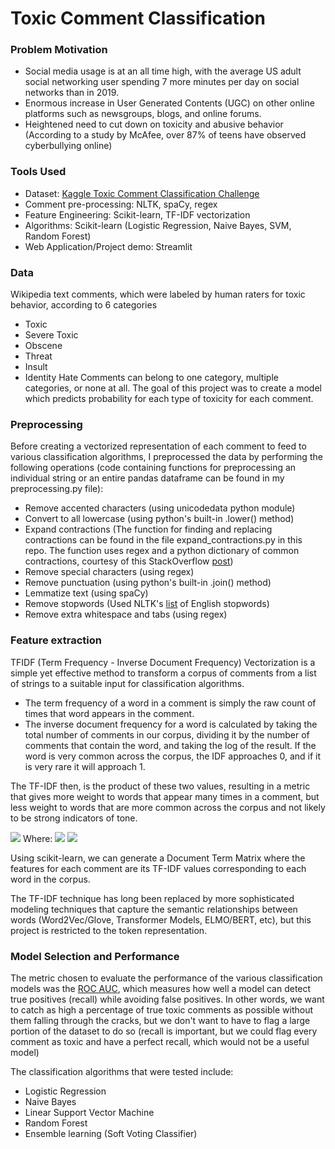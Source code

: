 # Toxic Comment Classification


### Problem Motivation
- Social media usage is at an all time high, with the average US adult social networking user spending 7 more minutes per day on social networks than in 2019.
- Enormous increase in User Generated Contents (UGC) on other online platforms such as newsgroups, blogs, and online forums.
- Heightened need to cut down on toxicity and abusive behavior (According to a study by McAfee, over 87% of teens have observed cyberbullying online)

### Tools Used
- Dataset: [Kaggle Toxic Comment Classification Challenge](https://www.kaggle.com/c/jigsaw-toxic-comment-classification-challenge)
- Comment pre-processing: NLTK, spaCy, regex
- Feature Engineering: Scikit-learn, TF-IDF vectorization
- Algorithms: Scikit-learn (Logistic Regression, Naive Bayes, SVM, Random Forest)
- Web Application/Project demo: Streamlit

### Data
Wikipedia text comments, which were labeled by human raters for toxic behavior, according to 6 categories
- Toxic
- Severe Toxic
- Obscene
- Threat
- Insult
- Identity Hate
Comments can belong to one category, multiple categories, or none at all.  The goal of this project was to create a model which predicts probability for each type of toxicity for each comment.

### Preprocessing
Before creating a vectorized representation of each comment to feed to various classification algorithms, I preprocessed the data by performing the following operations (code containing functions for preprocessing an individual string or an entire pandas dataframe can be found in my preprocessing.py file):
- Remove accented characters (using unicodedata python module)
- Convert to all lowercase (using python's built-in .lower() method)
- Expand contractions (The function for finding and replacing contractions can be found in the file expand_contractions.py in this repo.  The function uses regex and a python dictionary of common contractions, courtesy of this StackOverflow [post](https://stackoverflow.com/questions/19790188/expanding-english-language-contractions-in-python))
- Remove special characters (using regex)
- Remove punctuation (using python's built-in .join() method)
- Lemmatize text (using spaCy)
- Remove stopwords (Used NLTK's [list](https://gist.github.com/sebleier/554280) of English stopwords)
- Remove extra whitespace and tabs (using regex)

### Feature extraction
TFIDF (Term Frequency - Inverse Document Frequency) Vectorization is a simple yet effective method to transform a corpus of comments from a list of strings to a suitable input for classification algorithms.  

- The term frequency of a word in a comment is simply the raw count of times that word appears in the comment.  
- The inverse document frequency for a word is calculated by taking the total number of comments in our corpus, dividing it by the number of comments that contain the word, and taking the log of the result.  If the word is very common across the corpus, the IDF approaches 0, and if it is very rare it will approach 1.

The TF-IDF then, is the product of these two values, resulting in a metric that gives more weight to words that appear many times in a comment, but less weight to words that are more common across the corpus and not likely to be strong indicators of tone.

<img src="https://render.githubusercontent.com/render/math?math=tfidf(t,d,D) = tf(t,d) \times idf(t,D)">
Where:
<img src="https://render.githubusercontent.com/render/math?math=tf(t, d) = log(1{+}freq(t,d))">
<img src="https://render.githubusercontent.com/render/math?math=idf(t, D) = log(\frac{N}{count(d \in D : t \in d})">

Using scikit-learn, we can generate a Document Term Matrix where the features for each comment are its TF-IDF values corresponding to each word in the corpus.  

The TF-IDF technique has long been replaced by more sophisticated modeling techniques that capture the semantic relationships between words (Word2Vec/Glove, Transformer Models, ELMO/BERT, etc), but this project is restricted to the token representation.

### Model Selection and Performance

The metric chosen to evaluate the performance of the various classification models was the [ROC AUC](https://en.wikipedia.org/wiki/Receiver_operating_characteristic#Area_under_the_curve), which measures how well a model can detect true positives (recall) while avoiding false positives.  In other words, we want to catch as high a percentage of true toxic comments as possible without them falling through the cracks, but we don't want to have to flag a large portion of the dataset to do so (recall is important, but we could flag every comment as toxic and have a perfect recall, which would not be a useful model)

The classification algorithms that were tested include:
- Logistic Regression
- Naive Bayes
- Linear Support Vector Machine
- Random Forest
- Ensemble learning (Soft Voting Classifier)





